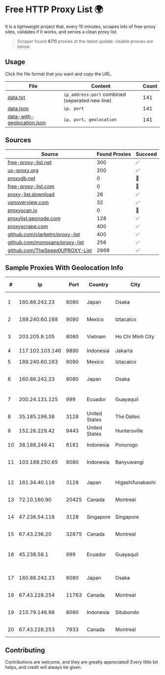
# Free HTTP Proxy List 🌍

It is a lightweight project that, every 10 minutes, scrapes lots of free-proxy sites, validates if it works, and serves a clean proxy list.


> Scraper found **4711** proxies at the latest update. Usable proxies are below.

## Usage

Click the file format that you want and copy the URL.


|File|Content|Count|
|----|-------|-----|
|[data.txt](https://raw.githubusercontent.com/themiralay/Proxy-List-World/master/data.txt)|`ip_address:port` combined (seperated new line)|141|
|[data.json](https://raw.githubusercontent.com/themiralay/Proxy-List-World/master/data.json)|`ip, port`|141|
|[data-with-geolocation.json](https://raw.githubusercontent.com/themiralay/Proxy-List-World/master/data-with-geolocation.json)|`ip, port, geolocation`|141|

## Sources

|Source|Found Proxies|Succeed|
|------|-------------|-------|
|[free-proxy-list.net](https://free-proxy-list.net)|300|✅|
|[us-proxy.org](https://www.us-proxy.org)|200|✅|
|[proxydb.net](http://proxydb.net)|0|🚫|
|[free-proxy-list.com](https://free-proxy-list.com/?page=&port=&type%5B%5D=http&type%5B%5D=https&up_time=0&search=Search)|0|🚫|
|[proxy-list.download](https://www.proxy-list.download/HTTP)|26|✅|
|[vpnoverview.com](https://vpnoverview.com/privacy/anonymous-browsing/free-proxy-servers)|32|✅|
|[proxyscan.io](https://www.proxyscan.io)|0|🚫|
|[proxylist.geonode.com](https://proxylist.geonode.com/api/proxy-list?limit=300&page=1&sort_by=lastChecked&sort_type=desc&protocols=http,https)|128|✅|
|[proxyscrape.com](https://api.proxyscrape.com/v2/?request=displayproxies&protocol=http&timeout=10000&country=all&ssl=all&anonymity=all)|400|✅|
|[github.com/clarketm/proxy-list](https://raw.githubusercontent.com/clarketm/proxy-list/master/proxy-list-raw.txt)|400|✅|
|[github.com/monosans/proxy-list](https://raw.githubusercontent.com/monosans/proxy-list/main/proxies/http.txt)|256|✅|
|[github.com/TheSpeedX/PROXY-List](https://raw.githubusercontent.com/TheSpeedX/PROXY-List/master/http.txt)|2969|✅|


## Sample Proxies With Geolocation Info

|#|Ip|Port|Country|City|Internet Service Provider|
|-|--|----|-------|----|-------------------------|
|1|160.86.242.23|8080|Japan|Osaka|Sony Network Communications Inc|
|2|189.240.60.168|9090|Mexico|Iztacalco|Uninet S.A. de C.V.|
|3|203.205.9.105|8080|Vietnam|Ho Chi Minh City|CMC Telecom Infrastructure Company|
|4|117.102.103.146|9890|Indonesia|Jakarta|BIZNET|
|5|189.240.60.163|9090|Mexico|Iztacalco|Uninet S.A. de C.V.|
|6|160.86.242.23|8080|Japan|Osaka|Sony Network Communications Inc|
|7|200.24.131.125|999|Ecuador|Guayaquil|Negocios Y Telefonia Nedetel S.A|
|8|35.185.196.38|3128|United States|The Dalles|Google LLC|
|9|152.26.229.42|9443|United States|Huntersville|MCNC|
|10|38.188.249.41|8181|Indonesia|Ponorogo|PT. Menaksopal Link Nusantara|
|11|103.189.250.65|8080|Indonesia|Banyuwangi|PT Pandawa Lima Java Network|
|12|161.34.40.116|3128|Japan|Higashifunabashi|NTT PC Communications, Inc.|
|13|72.10.160.90|20425|Canada|Montreal|GloboTech Communications|
|14|47.236.54.118|3128|Singapore|Singapore|Alibaba (US) Technology Co., Ltd.|
|15|67.43.236.20|32875|Canada|Montreal|GloboTech Communications|
|16|45.238.58.1|999|Ecuador|Guayaquil|Instalacion De Sistemas EN Redes Insysred S.A.|
|17|160.86.242.23|8080|Japan|Osaka|Sony Network Communications Inc|
|18|67.43.228.254|11763|Canada|Montreal|GloboTech Communications|
|19|210.79.146.98|8080|Indonesia|Situbondo|PT Petabyte Network Indonesia|
|20|67.43.228.253|7933|Canada|Montreal|GloboTech Communications|



## Contributing

Contributions are welcome, and they are greatly appreciated! Every
little bit helps, and credit will always be given.

